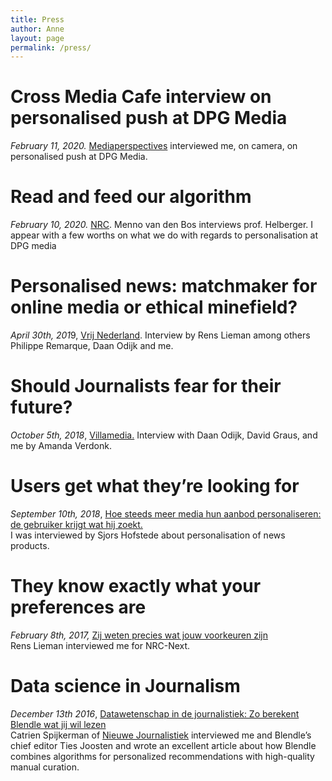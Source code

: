 ```yaml
---
title: Press
author: Anne
layout: page
permalink: /press/
---
```


# Cross Media Cafe interview on personalised push at DPG Media

*February 11, 2020.* [Mediaperspectives](https://mediaperspectives.nl/talkstory/interview-anne-schuth-over-gepersonaliseerde-pushnotificaties-bij-dpg-media/) interviewed me, on camera, on personalised push at DPG Media.

# Read and feed our algorithm

*February 10, 2020.* [NRC](https://www.nrc.nl/nieuws/2020/02/10/lees-en-voed-ons-algoritme-a3989903). Menno van den Bos interviews prof. Helberger. I appear with a few worths on what we do with regards to personalisation at DPG media

# Personalised news: matchmaker for online media or ethical minefield?

*April 30th, 201*9, [Vrij Nederland](https://www.vn.nl/gepersonaliseerd-nieuws-matchmaker-of-mijnenveld/). Interview by Rens Lieman among others Philippe Remarque, Daan Odijk and me.

# Should Journalists fear for their future?

*October 5th, 2018*, [Villamedia.](https://www.villamedia.nl/artikel/algoritmes-moeten-journalisten-vrezen-voor-hun-toekomst) Interview with Daan Odijk, David Graus, and me by Amanda Verdonk.

# Users get what they’re looking for

*September 10th, 2018*, [Hoe steeds meer media hun aanbod personaliseren: de gebruiker krijgt wat hij zoekt.](https://www.svdj.nl/nieuws/media-personaliseren/)  
I was interviewed by Sjors Hofstede about personalisation of news products.

# They know exactly what your preferences are

*February 8th, 2017,* [Zij weten precies wat jouw voorkeuren zijn](https://blendle.com/i/nrc-next/zij-weten-precies-wat-jouw-voorkeuren-zijn/bnl-nn-20170208-3_10_2)  
Rens Lieman interviewed me for NRC-Next.

# Data science in Journalism

*December 13th 2016*, [Datawetenschap in de journalistiek: Zo berekent Blendle wat jij wil lezen](http://nieuwejournalistiek.nl/startup-blendle/2016/12/13/zo-berekent-blendle-wat-jij-wil-lezen/)  
Catrien Spijkerman of [Nieuwe Journalistiek](http://nieuwejournalistiek.nl/) interviewed me and Blendle’s chief editor Ties Joosten and wrote an excellent article about how Blendle combines algorithms for personalized recommendations with high-quality manual curation.